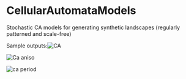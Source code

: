 # CellularAutomataModels
 
Stochastic CA models for generating synthetic landscapes (regularly patterned and scale-free)

Sample outputs:![CA](https://user-images.githubusercontent.com/92049936/138009127-aa77b174-a670-41ce-aef7-54fd70d03522.png)

![Ca aniso](https://user-images.githubusercontent.com/92049936/138008427-ab787476-1910-4fd8-979b-9f1b06563077.png)

![ca period](https://user-images.githubusercontent.com/92049936/138009639-fb05acab-7128-4e33-9b7b-6ba235220b45.png)

